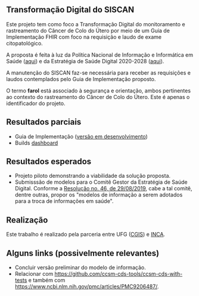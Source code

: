 ## Transformação Digital do SISCAN

Este projeto tem como foco a Transformação Digital do monitoramento e rastreamento do Câncer de Colo do Útero por meio de um Guia de Implementação FHIR com foco na requisição e laudo de exame citopatológico. 

A proposta é feita à luz da Política Nacional de Informação e Informática em Saúde ([aqui](https://bvsms.saude.gov.br/bvs/saudelegis/gm/2021/prt1768_02_08_2021.html)) e da Estratégia de Saúde Digital 2020-2028 ([aqui](https://bvsms.saude.gov.br/bvs/publicacoes/estrategia_saude_digital_Brasil.pdf)). 

A manutenção do SISCAN faz-se necessária para receber as requisições e laudos 
contemplados pelo Guia de Implementação proposto.

O termo **farol** está associado à segurança e
orientação, ambos pertinentes ao contexto
do rastreamento do Câncer de Colo do Útero. Este é 
apenas o identificador do projeto.


## Resultados parciais

- Guia de Implementação ([versão em desenvolvimento](https://build.fhir.org/ig/kyriosdata/farol/))
- Builds [dashboard](https://fhir.github.io/auto-ig-builder/)

## Resultados esperados

- Projeto piloto demonstrando a viabilidade da solução proposta.
- Submisssão de modelos para o Comitê Gestor da Estratégia de Saúde Digital. Conforme a [Resolução no. 46, de 29/08/2019](https://www.in.gov.br/en/web/dou/-/resolucao-n-46-de-29-de-agosto-de-2019-221309239), cabe a tal comitê, dentre outras, propor os "modelos de informação a serem adotados para a troca de informações em saúde".

## Realização

Este trabalho é realizado pela parceria entre UFG ([CGIS](https://cgis.ufg.br/)) e [INCA](https://www.inca.gov.br/).

## Alguns links (possivelmente relevantes)

- Concluir versão preliminar do modelo de informação.
- Relacionar com https://github.com/ccsm-cds-tools/ccsm-cds-with-tests e também com https://www.ncbi.nlm.nih.gov/pmc/articles/PMC9206487/.
